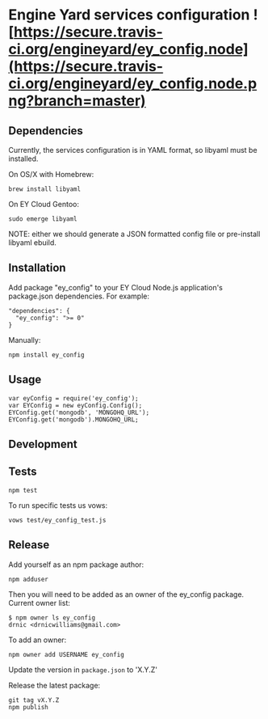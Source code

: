 # Engine Yard services configuration ![https://secure.travis-ci.org/engineyard/ey_config.node](https://secure.travis-ci.org/engineyard/ey_config.node.png?branch=master)



## Dependencies

Currently, the services configuration is in YAML format, so libyaml must be installed.

On OS/X with Homebrew:

    brew install libyaml

On EY Cloud Gentoo:

    sudo emerge libyaml

NOTE: either we should generate a JSON formatted config file or pre-install libyaml ebuild.

## Installation

Add package "ey_config" to your EY Cloud Node.js application's package.json dependencies. For example:

    "dependencies": {
      "ey_config": ">= 0"
    }

Manually:

    npm install ey_config
    
    

## Usage

    var eyConfig = require('ey_config');
    var EYConfig = new eyConfig.Config();
    EYConfig.get('mongodb', 'MONGOHQ_URL');
    EYConfig.get('mongodb').MONGOHQ_URL;

## Development


## Tests

    npm test

To run specific tests us vows:

    vows test/ey_config_test.js

## Release

Add yourself as an npm package author:

    npm adduser

Then you will need to be added as an owner of the ey_config package. Current owner list:

    $ npm owner ls ey_config
    drnic <drnicwilliams@gmail.com>

To add an owner:

    npm owner add USERNAME ey_config

Update the version in `package.json` to 'X.Y.Z'

Release the latest package:

    git tag vX.Y.Z
    npm publish

